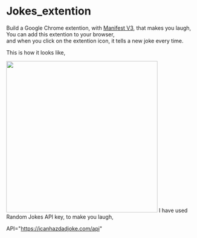 # Jokes_extention
Build a Google Chrome extention, with [Manifest V3](https://developer.chrome.com/docs/extensions/mv3/intro/), that makes you laugh,  
You can add this extention to your browser,  
and when you click on the extention icon,
it tells a new joke every time.  

This is how it looks like,  

<img src="https://user-images.githubusercontent.com/71431296/182018964-1c4c6923-11fe-44ae-9fe8-4986ee71a82f.png" width="400" height="400">  
I have used Random Jokes API key, to make you laugh,  

API="https://icanhazdadjoke.com/api"

